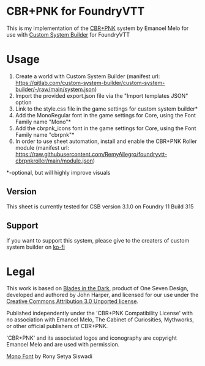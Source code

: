 # CBR+PNK for FoundryVTT
This is my implementation of the [CBR+PNK](https://emanoelmelo.itch.io/cbrpnk-core) system by Emanoel Melo for use with [Custom System Builder](https://gitlab.com/custom-system-builder/custom-system-builder) for FoundryVTT 

# Usage 
1. Create a world with Custom System Builder (manifest url: https://gitlab.com/custom-system-builder/custom-system-builder/-/raw/main/system.json)
2. Import the provided export.json file via the "Import templates JSON" option
3. Link to the style.css file in the game settings for custom system builder* 
4. Add the MonoRegular font in the game settings for Core, using the Font Family name "Mono"*
5. Add the cbrpnk_icons font in the game settings for Core, using the Font Family name "cbrpnk"*
6. In order to use sheet automation, install and enable the CBR+PNK Roller module (manifest url: https://raw.githubusercontent.com/RemyAllegro/foundryvtt-cbrpnkroller/main/module.json)

*-optional, but will highly improve visuals
## Version
This sheet is currently tested for CSB version 3.1.0 on Foundry 11 Build 315

## Support
If you want to support this system, please give to the creaters of custom system builder on [ko-fi](https://ko-fi.com/linkedfluuuush)

# Legal
This work is based on [Blades in the Dark](http://www.bladesinthedark.com/), product of One Seven Design, developed and authored by John Harper, and licensed for our use under the [Creative Commons Attribution 3.0 Unported license](http://creativecommons.org/licenses/by/3.0/).

Published independently under the 'CBR+PNK Compatibility License' with no association with Emanoel Melo, The Cabinet of Curiosities, Mythworks, or other official publishers of CBR+PNK.

'CBR+PNK' and its associated logos and iconography are copyright Emanoel Melo and are used with permission.

[Mono Font](https://www.fontspace.com/mono-font-f57596) by Rony Setya Siswadi
